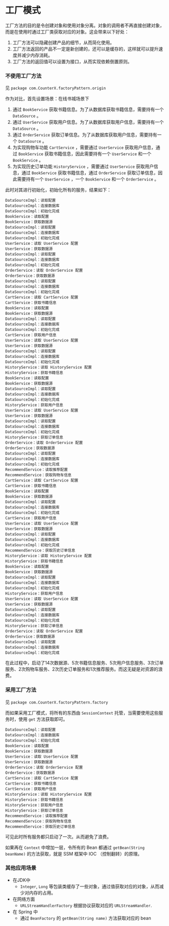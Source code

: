 # 工厂模式

工厂方法的目的是令创建对象和使用对象分离。对象的调用者不再直接创建对象，而是在使用时通过工厂类获取对应的对象。这会带来以下好处：

1. 工厂方法可以隐藏创建产品的细节，从而简化使用。
2. 工厂方法返回的产品不一定是新创建的，还可以是缓存的，这样就可以提升速度并减少内存消耗。
3. 工厂方法的返回值可以设置为接口，从而实现依赖倒置原则。

### 不使用工厂方法

见 `package com.CounterX.factoryPattern.origin`

作为对比，首先设置场景：在线书城场景下

1. 通过 `BookService` 获取书籍信息。为了从数据库获取书籍信息，需要持有一个 `DataSource` 。
2. 通过 `UserService` 获取用户信息。为了从数据库获取用户信息，需要持有一个 `DataSource` 。
3. 通过 `OrderService` 获取订单信息。为了从数据库获取用户信息，需要持有一个 `DataSource` 。
4. 为实现购物车功能 `CartService` ，需要通过 `UserService` 获取用户信息，通过 `BookService` 获取书籍信息，因此需要持有一个 `UserService` 和一个 `BookService` 。
5. 为实现历史订单功能 `HistoryService` ，需要通过 `UserService` 获取用户信息，通过 `BookService` 获取书籍信息，通过 `OrderService` 获取订单信息，因此需要持有一个 `UserService` ，一个 `BookService` 和一个 `OrderService` 。

此时对其进行初始化，初始化所有的服务，结果如下：

```text
DataSourceImpl：读取配置
DataSourceImpl：连接数据库
DataSourceImpl：初始化完成
BookService：读取配置
BookService：获取数据源
DataSourceImpl：读取配置
DataSourceImpl：连接数据库
DataSourceImpl：初始化完成
UserService：读取 UserService 配置
UserService：获取数据源
DataSourceImpl：读取配置
DataSourceImpl：连接数据库
DataSourceImpl：初始化完成
OrderService：读取 OrderService 配置
OrderService：获取数据源
DataSourceImpl：读取配置
DataSourceImpl：连接数据库
DataSourceImpl：初始化完成
CartService：读取 CartService 配置
CartService：获取书籍信息
BookService：读取配置
BookService：获取数据源
DataSourceImpl：读取配置
DataSourceImpl：连接数据库
DataSourceImpl：初始化完成
CartService：获取用户信息
UserService：读取 UserService 配置
UserService：获取数据源
DataSourceImpl：读取配置
DataSourceImpl：连接数据库
DataSourceImpl：初始化完成
HistoryService：读取 HistoryService 配置
HistoryService：获取书籍信息
BookService：读取配置
BookService：获取数据源
DataSourceImpl：读取配置
DataSourceImpl：连接数据库
DataSourceImpl：初始化完成
HistoryService：获取用户信息
UserService：读取 UserService 配置
UserService：获取数据源
DataSourceImpl：读取配置
DataSourceImpl：连接数据库
DataSourceImpl：初始化完成
HistoryService：获取订单信息
OrderService：读取 OrderService 配置
OrderService：获取数据源
DataSourceImpl：读取配置
DataSourceImpl：连接数据库
DataSourceImpl：初始化完成
RecommendService：读取推荐配置
RecommendService：获取购物车信息
CartService：读取 CartService 配置
CartService：获取书籍信息
BookService：读取配置
BookService：获取数据源
DataSourceImpl：读取配置
DataSourceImpl：连接数据库
DataSourceImpl：初始化完成
CartService：获取用户信息
UserService：读取 UserService 配置
UserService：获取数据源
DataSourceImpl：读取配置
DataSourceImpl：连接数据库
DataSourceImpl：初始化完成
RecommendService：获取历史订单信息
HistoryService：读取 HistoryService 配置
HistoryService：获取书籍信息
BookService：读取配置
BookService：获取数据源
DataSourceImpl：读取配置
DataSourceImpl：连接数据库
DataSourceImpl：初始化完成
HistoryService：获取用户信息
UserService：读取 UserService 配置
UserService：获取数据源
DataSourceImpl：读取配置
DataSourceImpl：连接数据库
DataSourceImpl：初始化完成
HistoryService：获取订单信息
OrderService：读取 OrderService 配置
OrderService：获取数据源
DataSourceImpl：读取配置
DataSourceImpl：连接数据库
DataSourceImpl：初始化完成
```

在此过程中，启动了14次数据源、5次书籍信息服务、5次用户信息服务、3次订单服务、2次购物车服务、2次历史订单服务和1次推荐服务。而这无疑是对资源的浪费。

### 采用工厂方法

见 `package com.CounterX.factoryPattern.factory`

而如果采用工厂模式，将所有的东西由 `SessionContext` 托管，当需要使用这些服务时，使用 `get` 方法获取即可。

```text
DataSourceImpl：读取配置
DataSourceImpl：连接数据库
DataSourceImpl：初始化完成
BookService：读取配置
BookService：获取数据源
UserService：读取 UserService 配置
UserService：获取数据源
OrderService：读取 OrderService 配置
OrderService：获取数据源
CartService：读取 CartService 配置
CartService：获取书籍信息
CartService：获取用户信息
HistoryService：读取 HistoryService 配置
HistoryService：获取书籍信息
HistoryService：获取用户信息
HistoryService：获取订单信息
RecommendService：读取推荐配置
RecommendService：获取购物车信息
RecommendService：获取历史订单信息
```

可见此时所有服务都只启动了一次。从而避免了浪费。

如果再在 `Context` 中增加一层，令所有的 Bean 都通过 `getBean(String beanName)` 的方法获取，就是 SSM 框架中 IOC （控制翻转）的原理。

### 其他应用场景

- 在JDK中
  - `Integer`, `Long` 等包装类缓存了一些对象，通过值获取对应的对象，从而减少对内存的占用。
- 在网络方面
  - `URLStreamHandlerFactory` 根据协议获取对应的 `URLStreamHandler`.
- 在 Spring 中
  - 通过 `BeanFactory` 的 `getBean(String name)` 方法获取对应的 bean
